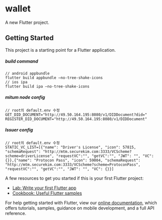 # wallet

A new Flutter project.

## Getting Started

This project is a starting point for a Flutter application.

##### build command
```
// android appbundle
flutter build appbundle —no-tree-shake-icons
// ios ipa
flutter build ipa —no-tree-shake-icons
```

##### mitum node config
```
// root의 default.env 수정
GET_DID_DOCUMENT="http://49.50.164.195:8080/v1/DIDDocument?did="
REGISTER_DID_DOCUMENT="http://49.50.164.195:8080/v1/DIDDocument"
```

##### Issuer config
```
// root의 default.env 수정
STATIC_VC_LIST=[{"name": "Driver's License", "icon": 57815, "schemaRequest": "http://mtm.securekim.com:3333/VCScheme?scheme=driverLicense", "requestVC":"", "getVC":"", "JWT": "", "VC": {}},{"name": "Protocon Pass", "icon": 59004, "schemaRequest": "http://mtm.securekim.com:3333/VCScheme?scheme=ProtoconPass", "requestVC":"", "getVC":"", "JWT": "", "VC": {}}]
```

A few resources to get you started if this is your first Flutter project:

- [Lab: Write your first Flutter app](https://flutter.dev/docs/get-started/codelab)
- [Cookbook: Useful Flutter samples](https://flutter.dev/docs/cookbook)

For help getting started with Flutter, view our
[online documentation](https://flutter.dev/docs), which offers tutorials,
samples, guidance on mobile development, and a full API reference.
